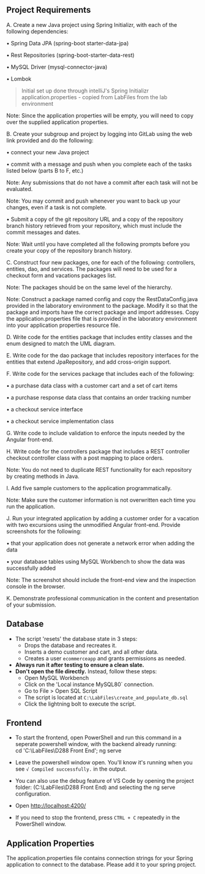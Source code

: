 
## Project Requirements

A.   Create a new Java project using Spring Initializr, with each of the following dependencies:

•    Spring Data JPA (spring-boot starter-data-jpa)

•    Rest Repositories (spring-boot-starter-data-rest)

•    MySQL Driver (mysql-connector-java)

•    Lombok

> Initial set up done through intelliJ's Spring Initializr
> application.properties - copied from LabFiles from the lab environment

Note: Since the application properties will be empty, you will need to copy over the supplied application properties.



B.   Create your subgroup and project by logging into GitLab using the web link provided and do the following:

•    connect your new Java project

•    commit with a message and push when you complete each of the tasks listed below (parts B to F, etc.)



Note: Any submissions that do not have a commit after each task will not be evaluated.


Note: You may commit and push whenever you want to back up your changes, even if a task is not complete.


•    Submit a copy of the git repository URL and a copy of the repository branch history retrieved from your repository, which must include the commit messages and dates.


Note: Wait until you have completed all the following prompts before you create your copy of the repository branch history.



C.   Construct four new packages, one for each of the following: controllers, entities, dao, and services. The packages will need to be used for a checkout form and vacations packages list.


Note: The packages should be on the same level of the hierarchy.


Note: Construct a package named config and copy the RestDataConfig.java provided in the laboratory environment to the package. Modify it so that the package and imports have the correct package and import addresses. Copy the application.properties file that is provided in the laboratory environment into your application properties resource file.



D.   Write code for the entities package that includes entity classes and the enum designed to match the UML diagram.


E.   Write code for the dao package that includes repository interfaces for the entities that extend JpaRepository, and add cross-origin support.


F.   Write code for the services package that includes each of the following:

•    a purchase data class with a customer cart and a set of cart items

•    a purchase response data class that contains an order tracking number

•    a checkout service interface

•    a checkout service implementation class



G.   Write code to include validation to enforce the inputs needed by the Angular front-end.


H.   Write code for the controllers package that includes a REST controller checkout controller class with a post mapping to place orders.


Note: You do not need to duplicate REST functionality for each repository by creating methods in Java.


I.   Add five sample customers to the application programmatically.


Note: Make sure the customer information is not overwritten each time you run the application.


J.   Run your integrated application by adding a customer order for a vacation with two excursions using the unmodified Angular front-end. Provide screenshots for the following:

•    that your application does not generate a network error when adding the data

•    your database tables using MySQL Workbench to show the data was successfully added



Note: The screenshot should include the front-end view and the inspection console in the browser.


K.   Demonstrate professional communication in the content and presentation of your submission.

## Database

- The script 'resets' the database state in 3 steps:
    - Drops the database and recreates it.
    - Inserts a demo customer and cart, and all other data.
    - Creates a user `ecommerceapp` and grants permissions as needed.
- **Always run it after testing to ensure a clean slate.**
- **Don't open the file directly.** Instead, follow these steps:
    - Open MySQL Workbench
    - Click on the 'Local instance MySQL80` connection.
    - Go to File > Open SQL Script
    - The script is located at `C:\LabFiles\create_and_populate_db.sql`
    - Click the lightning bolt to execute the script.

## Frontend

- To start the frontend, open PowerShell and run this command in a seperate powershell window, with the backend already running: <br>
  cd 'C:\LabFiles\D288 Front End\'; ng serve

- Leave the powershell window open. You'll know it's running when you see `√ Compiled successfully.` in the output.

- You can also use the debug feature of VS Code by opening the project folder: (C:\LabFiles\D288 Front End) and selecting the ng serve configuration.

- Open [http://localhost:4200/](http://localhost:4200/)

- If you need to stop the frontend, press `CTRL + C` repeatedly in the PowerShell window.

## Application Properties

The application.properties file contains connection strings for your Spring application to connect to the database.
Please add it to your spring project.